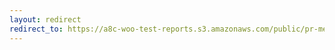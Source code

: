 ```yaml
---
layout: redirect
redirect_to: https://a8c-woo-test-reports.s3.amazonaws.com/public/pr-merge/41189/api/index.html
---
```

